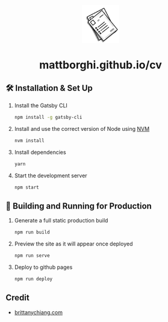 <div align="center">
  <img alt="Logo" src="./src/images/cv.png" width="100" />
</div>
<h1 align="center">
  mattborghi.github.io/cv
</h1>

## 🛠 Installation & Set Up

1. Install the Gatsby CLI

   ```sh
   npm install -g gatsby-cli
   ```

2. Install and use the correct version of Node using [NVM](https://github.com/nvm-sh/nvm)

   ```sh
   nvm install
   ```

3. Install dependencies

   ```sh
   yarn
   ```

4. Start the development server

   ```sh
   npm start
   ```

## 🚀 Building and Running for Production

1. Generate a full static production build

   ```sh
   npm run build
   ```

2. Preview the site as it will appear once deployed

   ```sh
   npm run serve
   ```

3. Deploy to github pages

    ```sh
    npm run deploy
    ```

## Credit

- [brittanychiang.com](https://brittanychiang.com)
